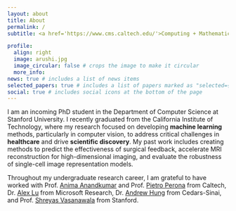 ```yaml
---
layout: about
title: About
permalink: /
subtitle: <a href='https://www.cms.caltech.edu/'>Computing + Mathematical Sciences Department</a>, Caltech.

profile:
  align: right
  image: arushi.jpg
  image_circular: false # crops the image to make it circular
  more_info: 
news: true # includes a list of news items
selected_papers: true # includes a list of papers marked as "selected={true}"
social: true # includes social icons at the bottom of the page
---
```

I am an incoming PhD student in the Department of Computer Science at Stanford University. I recently graduated from the California Institute of Technology, where my research focused on developing **machine learning** methods, particularly in computer vision, to address critical challenges in **healthcare** and drive **scientific discovery**. My past work includes creating methods to predict the effectiveness of surgical feedback, accelerate MRI reconstruction for high-dimensional imaging, and evaluate the robustness of single-cell image representation models.

Throughout my undergraduate research career, I am grateful to have worked with Prof. [Anima Anandkumar](http://tensorlab.cms.caltech.edu/users/anima/) and Prof. [Pietro Perona](https://www.vision.caltech.edu/) from Caltech, Dr. [Alex Lu](https://www.alexluresearch.com/) from Microsoft Research, Dr. [Andrew Hung](https://researchers.cedars-sinai.edu/Andrew.Hung) from Cedars-Sinai, and Prof. [Shreyas Vasanawala](https://profiles.stanford.edu/shreyas-vasanawala) from Stanford.